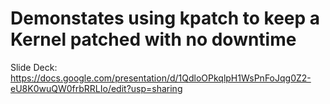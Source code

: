 # Demonstates using kpatch to keep a Kernel patched with no downtime
Slide Deck: https://docs.google.com/presentation/d/1QdloOPkqlpH1WsPnFoJqg0Z2-eU8K0wuQW0frbRRLIo/edit?usp=sharing


